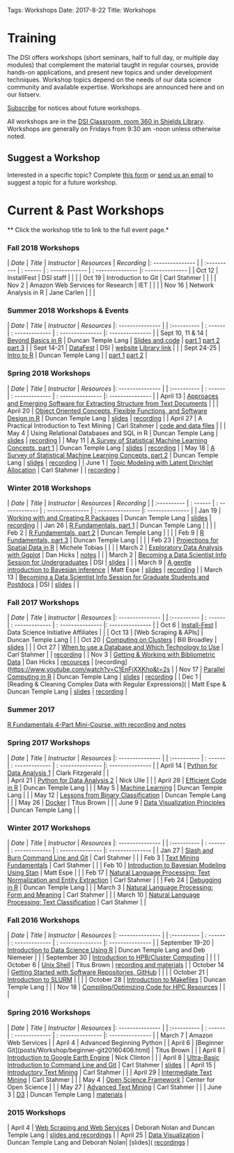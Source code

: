 Tags: Workshops
Date: 2017-8-22
Title: Workshops

# Training

The DSI offers workshops (short seminars, half to full day, or multiple day modules) that complement the material taught in regular courses, provide hands-on applications, and present new topics and under development techniques. Workshop topics depend on the needs of our data science community and available expertise. Workshops are announced here and on our listserv.

[Subscribe](signup.html) for notices about future workshops.

All workshops are in the [DSI Classroom, room 360 in Shields Library](http://dsi.ucdavis.edu/directions.html). Workshops are generally on Fridays from 9:30 am -noon unless otherwise noted. 

## Suggest a Workshop

Interested in a specific topic? Complete [this form](https://docs.google.com/forms/d/e/1FAIpQLScdNRern7tWGP7W1xji44W2dHa0GX1yvStsEu8taH5scJFuhw/viewform?edit_requested=true) or [send us an email](mailto:datascience@ucdavis.edu) to suggest a topic for a future workshop.


# Current & Past Workshops

** Click the workshop title to link to the full event page.*


### Fall 2018 Workshops
| *Date*    | *Title* | *Instructor* | *Resources* | *Recording* |: --------------- |
| :---------- | : ------ | : ------------- | : --------------- |: --------------- |
| Oct 12 | InstallFest | DSI staff | | |
| Oct 19 | Introduction to Git | Carl Stahmer | | |
| Nov 2 | Amazon Web Services for Research | IET | | |
| Nov 16 | Network Analysis in R | Jane Carlen | | |


### Summer 2018 Workshops & Events ###

| *Date*    | *Title* | *Instructor* | *Resources* |: --------------- |
| :---------- | : ------ | : ------------- | : --------------- |: --------------- |
| Sept 10, 11 & 14 | [Beyond Basics in R](posts/Workshop/BeyondBasicsR201820180910.html) | Duncan Temple Lang |  [Slides and code](https://github.com/dsidavis/RBeyondBasics) | [part 1](https://www.youtube.com/watch?v=-cAxE62YMzU) [part 2](https://www.youtube.com/watch?v=YItBd02aaLU) [part 3](https://www.youtube.com/watch?v=e8CB9Ea8JCY) |
| Sept 14-21 | [DataFest](posts/DataFest/DataFest201820180914.html) | DSI | [website](http://dsi.ucdavis.edu/WineCatalogs/)  [Library link](https://digital.ucdavis.edu/search//%5B%5B%22isPartOf.%40id%22%2C%22or%22%2C%22%2Fcollection%2Fsherry-lehmann%22%5D%5D//10/) | |
| Sept 24-25 | [Intro to R](posts/Workshop/IntroR201820250924.html) | Duncan Temple Lang | | [part 1](https://www.youtube.com/watch?v=0O9fjsxpqsQ) [part 2](https://www.youtube.com/watch?v=ZyWch5HAhqY) |


### Spring 2018 Workshops

| *Date*    | *Title* | *Instructor* | *Resources* |: --------------- |
| :---------- | : ------ | : ------------- | : --------------- |: --------------- |
| April 13 | [Approaces and Emerging Software for Extracting Structure from Text Documents](posts/Workshop/2018WorkshopPDFReading20180413.html) | |
| April 20 | [Object Oriented Concepts, Flexible Functions, and Software Design in R](posts/Workshop/2018WorkshopObjOriented20180420.html) | Duncan Temple Lang |  [slides](https://github.com/dsidavis/ROOPWorkshop) | [recording](https://www.youtube.com/watch?v=Gc-d96yQmyU&feature=youtu.be) |
| April 27 | A Practical Introduction to Text Mining | Carl Stahmer | [code and data files](https://github.com/cstahmer/text_mining_with_r) | |
| May 4 | Using Relational Databases and SQL in R | Duncan Temple Lang | [slides](https://github.com/dsidavis/SQLworkshop) | [recording](https://www.youtube.com/watch?v=ipOGYFhofn4&feature=youtu.be) |
| May 11 | [A Survey of Statistical Machine Learning Concepts, part 1](posts/Workshop/2018WorkshopMachine120180511.html) | Duncan Temple Lang | [slides](https://github.com/dsidavis/surveystatml) | [recording](https://www.youtube.com/watch?v=16Aq_8JE0Vc&feature=youtu.be)  |
| May 18 | [A Survey of Statistical Machine Learning Concepts, part 2](posts/Workshop/2018WorkshopMachine220180518.html) | Duncan Temple Lang | [slides](https://github.com/dsidavis/SurveyStatML) | [recording](https://www.youtube.com/watch?v=1DSio_Tv6Hc&feature=youtu.be)  |
| June 1 | [Topic Modeling with Latent Dirichlet Allocation](posts/Workshop/2018WorkshopTopicModeling20180601.html) | Carl Stahmer |  | [recording](https://www.youtube.com/watch?v=rHp05tFPDDk) |


### Winter 2018 Workshops

| *Date*    | *Title* | *Instructor* | *Resources* | *Recording* |
| :---------- | : ------ | : ------------- | : --------------- | : --------------- |: --------------- |
| Jan 19 | [Working with and Creating R Packages](posts/Workshop/Package20180119.html) | Duncan Temple Lang |  [slides](https://github/com/dsidavis/RPackagesWorkshop) | [recording](https://www.youtube.com/watch?v=ntFrolMI3Ng) |
| Jan 26 | [R Fundamentals, part 1](posts/Workshop/fundamentals1_1820180126.html) | Duncan Temple Lang | | |
| Feb 2 |  [R Fundamentals, part 2](posts/Workshop/fundamentals2_1820180202.html) | Duncan Temple Lang | | |
| Feb 9 | [R Fundamentals, part 3](posts/Workshop/fundamentals3_1820180209.html) | Duncan Temple Lang | | |
| Feb 23 | [Projections for Spatial Data in R](posts/Workshop/Projection20180223.html) | Michele Tobias | | |
| March 2 | [Exploratory Data Analysis with Ggplot](posts/Workshop/Ggplo20180302.html) | Dan Hicks | [notes](https://github.com/dhicks/ggplot_workshop/blob/master/outline.md) |  |
| March 2 | [Becoming a Data Scientist Info Session for Undergraduates](posts/Talk/2018DSInfoSession20180312.html) | DSI | [slides](DataScienceCareers/UGDataScientist.html#1) | |
| March 9 | [A gentle introduction to Bayesian inference](posts/Workshop/Baye20180309.html) | Matt Espe |  [slides](https://github.com/dsidavis/IntroBayesWorkshop) | [recording](https://www.youtube.com/watch?v=kw397Ioru3U) |
| March 13 | [Becoming a Data Scientist Info Session for Graduate Students and Postdocs](posts/Talk/2018DSInfoSession20180312.html) | DSI | [slides](GradDataScientist.html#1) | |

### Fall 2017 Workshops

| *Date*    | *Title* | *Instructor* | *Resources* |: --------------- |
| :---------- | : ------ | : ------------- | : --------------- |: --------------- |
| Oct 6 | [Install-Fest](posts/Workshop/InstallFes20171006.html) | Data Science Initiative Affiliates | | 
| Oct 13 | [Web Scraping & APIs]	| Duncan Temple Lang | |
| Oct 20 | [Computing on Clusters](posts/Workshop/ClusterComputin20171020.html) | Bill Broadley | [slides](https://www.youtube.com/watch?v=KtUqgRdPOy4&feature=youtu.be) | |
| Oct 27 | [When to use a Database and Which Technology to Use](posts/Workshop/Database20171027.html) | Carl Stahmer |  | [recording](https://www.youtube.com/watch?v=HJFV_w3MxrU&feature=youtu.be) |
| Nov 3 | [Getting & Working with Bibliometric Data](posts/Workshop/Bibliometric20171103.html) | Dan Hicks | [recources](https://github.com/dsidavis/bibliometrics-workshop) |  [recording](https://www.youtube.com/watch?v=C1EnFjXXKho&t=2s  |
| Nov 17 | [Parallel Computing in R](posts/Workshop/ParallelComputing20171117.html) | Duncan Temple Lang | [slides](https://github.com/dsidavis/parallelr) | [recording](https://www.youtube.com/watch?v=TTKSlhrSZ3g&feature=youtu.be) |
| Dec 1 | [Reading & Cleaning Complex Data with Regular Expressions]( | Matt Espe & Duncan Temple Lang |  [slides](https://github.com/dsidavis/data_cleaning_w_r) | [recording](https://www.youtube.com/watch?v=VNUizaTVQAU) |


### Summer 2017

[R Fundamentals 4-Part Mini-Course, with recording and notes](posts/Workshop/RFundamental20170711.html) 


### Spring 2017 Workshops

| *Date*    | *Title* | *Instructor* | *Resources* |: --------------- |
| :---------- | : ------ | : ------------- | : --------------- |: --------------- |
| April 14 | [Python for Data Analysis 1](posts/Workshop/python120170414.html) | Clark Fitzgerald | |	
| April 21 | [Python for Data Analysis 2](posts/Workshop/python220170421.html) | Nick Ulle | |
| April 28 | [Efficient Code in R](posts/Workshop/workshop-efficient-code-in-r20170428.html) | Duncan Temple Lang | |
| May 5 | [Machine Learning](posts/Workshop/MachineLearnin20170505.html) | Duncan Temple Lang | |
| May 12 | [Lessons from Binary Classification](posts/Workshop/BinaryClassificatio20170512.html) | Duncan Temple Lang | |
| May 26 | [Docker](posts/Workshop/Docke20170526.html) | Titus Brown | |
| June 9 | [Data Visualization Principles](posts/Workshop/Visualizatio20170609.html) | Duncan Temple Lang | |


### Winter 2017 Workshops

| *Date*    | *Title* | *Instructor* | *Resources* |: --------------- |
| :---------- | : ------ | : ------------- | : --------------- |: --------------- |
| Jan 27 | [Slash and Burn Command Line and Git](posts/Workshop/Gi20170203.html) | Carl Stahmer | |
| Feb 3 | [Text Mining Fundamentals](posts/Workshop/TextMining120170203.html) | Carl Stahmer | |
| Feb 10 | [Introduction to Bayesian Modeling Using Stan](posts/Workshop/sta20170210.html) | Matt Espe | |
| Feb 17 | [Natural Language Processing: Text Normalization and Entity Extraction](posts/Workshop/TextNormEntityExtraction20170217.html) | Carl Stahmer | |
| Feb 24 | [Debugging in R](posts/Workshop/DebuggingIn20170224.html) | Duncan Temple Lang | |
| March 3 | [Natural Language Processing: Form and Meaning](posts/Workshop/NLPFormMeaning20170303.html) | Carl Stahmer | |
| March 10 | [Natural Language Processing: Text Classification](posts/Workshop/NLPTextClassification20170310.html) | Carl Stahmer | |


### Fall 2016 Workshops

| *Date*    | *Title* | *Instructor* | *Resources* |: --------------- |
| :---------- | : ------ | : ------------- | : --------------- |: --------------- |
| September 19-20 | [Introduction to Data Science Using R](posts/Workshop/Rbootcam20160919.html) | Duncan Temple Lang and Deb Niemeier | |
| September 30 | [Introduction to HPB/Cluster Computing](posts/Workshop/HPC120160930.html) | | | 
| October 6 | [Unix Shell](posts/Workshop/UnixShel20161006.html) | Titus Brown | [recording and materials](https://dib-training.readthedocs.io/en/pub/2016-10-06-shell-halfday.html) |
| October 14 | [Getting Started with Software Repositories, GitHub](posts/Workshop/HPC220161014.html) | | |
| October 21 | [Introduction to SLURM](posts/Workshop/HPC220161014.html) | | |
| October 28 | [Introduction to Makefiles](posts/Workshop/HPC420161028.html) | Duncan Temple Lang | |
| Nov 18 | [Compiling/Optimizing Code for HPC Resources](posts/Workshop/HPC620161118.html) | | |


### Spring 2016 Workshops
| *Date*    | *Title* | *Instructor* | *Resources* |: --------------- |
| :---------- | : ------ | : ------------- | : --------------- |: --------------- |
| March 7 | Amazon Web Services |
| April 4 | Advanced Beginning Python |
| April 6 | [Beginner Git](posts/Workshop/beginner-git20160406.html] | Titus Brown | |
| April 8 | [Introduction to Google Earth Engine](posts/Workshop/hands-on-introduction-to-google-earth-engine20160408.html) | Nick Clinton | |
| April 8 | [Ultra-Basic Introduction to Command Line and Git](posts/Workshop/cmdlinegit20160408.html) | Carl Stahmer | [slides](http://ds.lib.ucdavis.edu/2016/04/01/48-ultra-basic-introduction-to-the-command-line-and-git-2/)  |
| April 15 | [Introductory Text Mining](posts/Workshop/introductory-text-mining20160415.html) | Carl Stahmer | |
| April 29 | [Intermediate Text Mining](posts/Workshop/intermediate-text-mining20160429.html) | Carl Stahmer | |
| May 4 | [Open Science Framework](posts/Workshop/open-science-framework-workshop20160504.html) | Center for Open Science | |
| May 27 | [Advanced Text Mining](posts/Workshop/advanced-text-mining20160527.html) | Carl Stahmer | |
| June 3 | [D3](posts/Workshop/D3DataVisualizatio20160603.html) | Duncan Temple Lang | [materials](https://github.com/duncantl/D3materials) |


### 2015 Workshops

| April 4 | [Web Scraping and Web Services](posts/Workshop/WebScraping201520150404.html) | Deborah Nolan and Duncan Temple Lang | [slides and recordings](NSFWorkshops/Visualization/) |
| April 25 | [Data Visualization](posts/Workshop/1-day-workshop-on-visualization-with-r20150425.html) | Duncan Temple Lang and Deborah Nolan| [slides]( [recordings](NSFWorkshops/Visualization/movies.html) |